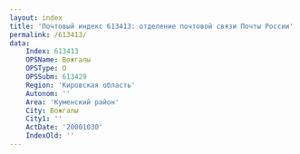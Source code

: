 ```yaml
---
layout: index
title: 'Почтовый индекс 613413: отделение почтовой связи Почты России'
permalink: /613413/
data:
    Index: 613413
    OPSName: Вожгалы
    OPSType: О
    OPSSubm: 613429
    Region: 'Кировская область'
    Autonom: ''
    Area: 'Куменский район'
    City: Вожгалы
    City1: ''
    ActDate: '20001030'
    IndexOld: ''
---
```


